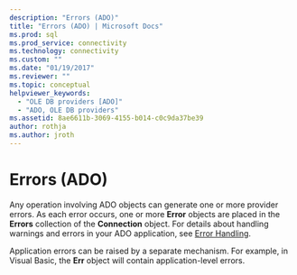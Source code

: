 ```yaml
---
description: "Errors (ADO)"
title: "Errors (ADO) | Microsoft Docs"
ms.prod: sql
ms.prod_service: connectivity
ms.technology: connectivity
ms.custom: ""
ms.date: "01/19/2017"
ms.reviewer: ""
ms.topic: conceptual
helpviewer_keywords: 
  - "OLE DB providers [ADO]"
  - "ADO, OLE DB providers"
ms.assetid: 8ae6611b-3069-4155-b014-c0c9da37be39
author: rothja
ms.author: jroth
---
```

# Errors (ADO)
Any operation involving ADO objects can generate one or more provider errors. As each error occurs, one or more **Error** objects are placed in the **Errors** collection of the **Connection** object. For details about handling warnings and errors in your ADO application, see [Error Handling](../../../ado/guide/data/error-handling.md).  
  
 Application errors can be raised by a separate mechanism. For example, in Visual Basic, the **Err** object will contain application-level errors.
